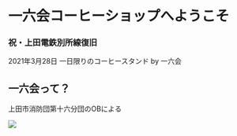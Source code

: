 # 一六会コーヒーショップへようこそ

### 祝・上田電鉄別所線復旧

2021年3月28日
一日限りのコーヒースタンド by 一六会

## 一六会って？

上田市消防団第十六分団のOBによる

<img src="https://ss1.xrea.com/shioiri.s1001.xrea.com/x/cgi-bin/npc/npc.cgi?i=/virtual/shioiri/npc.idx&L=1yCNjZ&p=on&d=1000,0">
